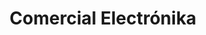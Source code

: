 ---
title: "Comercial Electrónika"
url: /san-fernando-del-valle-de-catamarca/comercial-electronika/
shop: radiotecnia
---